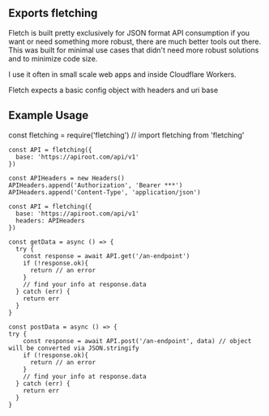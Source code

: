 ## Exports fletching

Fletch is built pretty exclusively for JSON format API consumption if you want or need something more robust, there are much better tools out there. This was built for minimal use cases that didn't need more robust solutions and to minimize code size.

I use it often in small scale web apps and inside Cloudflare Workers.

Fletch expects a basic config object with headers and uri base

## Example Usage

const fletching = require('fletching')
// import fletching from 'fletching'

```
const API = fletching({
  base: 'https://apiroot.com/api/v1'
})

const APIHeaders = new Headers()
APIHeaders.append('Authorization', 'Bearer ***')
APIHeaders.append('Content-Type', 'application/json')

const API = fletching({
  base: 'https://apiroot.com/api/v1'
  headers: APIHeaders
})

const getData = async () => {
  try {
    const response = await API.get('/an-endpoint')
    if (!response.ok){
      return // an error
    }
    // find your info at response.data
  } catch (err) {
    return err
  }
}

const postData = async () => {
try {
    const response = await API.post('/an-endpoint', data) // object will be converted via JSON.stringify
    if (!response.ok){
      return // an error
    }
    // find your info at response.data
  } catch (err) {
    return err
  }
}
```
